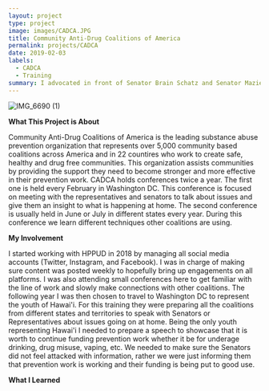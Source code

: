 ```yaml
---
layout: project
type: project
image: images/CADCA.JPG
title: Community Anti-Drug Coalitions of America
permalink: projects/CADCA
date: 2019-02-03
labels:
  - CADCA
  - Training
summary: I advocated in front of Senator Brain Schatz and Senator Mazie Hirono to fund prevention work.
---
```


![IMG_6690 (1)](https://user-images.githubusercontent.com/89947305/131943100-b52cfd2c-404d-45f9-8af7-f9204d7a754e.JPG)


**What This Project is About**

Community Anti-Drug Coalitions of America is the leading substance abuse prevention organization that represents over 5,000 community based coalitions across America and in 22 countires who work to create safe, healthy and drug free communities. This organization assists communities by providing the support they need to become stronger and more effective in their prevention work. CADCA holds conferences twice a year. The first one is held every February in Washington DC. This conference is focused on meeting with the representatives and senators to talk about issues and give them an insight to what is happening at home. The second conference is usually held in June or July in different states every year. During this conference we learn different techniques other coalitions are using.

**My Involvement**

I started working with HPPUD in 2018 by managing all social media accounts (Twitter, Instagram, and Facebook). I was in charge of making sure content was posted weekly to hopefully bring up engagements on all platforms. I was also attending small conferences here to get familiar with the line of work and slowly make connections with other coalitions. The following year I was then chosen to travel to Washington DC to represent the youth of Hawai'i. For this training they were preparing all the coalitions from different states and territories to speak with Senators or Representatives about issues going on at home. Being the only youth representing Hawai'i I needed to prepare a speech to showcase that it is worth to continue funding prevention work whether it be for underage drinking, drug misuse, vaping, etc. We needed to make sure the Senators did not feel attacked with information, rather we were just informing them that prevention work is working and their funding is being put to good use.

**What I Learned**



